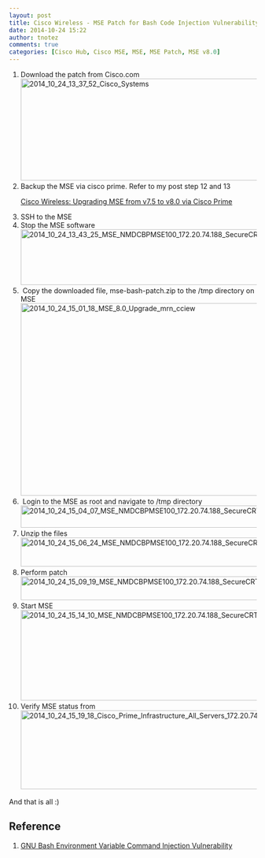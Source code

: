 ```yaml
---
layout: post
title: Cisco Wireless - MSE Patch for Bash Code Injection Vulnerability , aka Shellshock [(CVE-2014-6271, CVE-2014-7169]
date: 2014-10-24 15:22
author: tnotez
comments: true
categories: [Cisco Hub, Cisco MSE, MSE, MSE Patch, MSE v8.0]
---
```

<ol>
    <li>Download the patch from Cisco.com<a href="https://littlenerdsdiary.files.wordpress.com/2014/10/2014_10_24_13_37_52_cisco_systems.png"><img class="alignnone size-full wp-image-3322" src="https://littlenerdsdiary.files.wordpress.com/2014/10/2014_10_24_13_37_52_cisco_systems.png" alt="2014_10_24_13_37_52_Cisco_Systems" width="660" height="207" /></a></li>
    <li>Backup the MSE via cisco prime. Refer to my post step 12 and 13
<p class="entry-title"><a href="http://wp.me/p2sFzQ-QR">Cisco Wireless: Upgrading MSE from v7.5 to v8.0 via Cisco Prime</a></p>
</li>
    <li>SSH to the MSE</li>
    <li>Stop the MSE software
        <a href="https://littlenerdsdiary.files.wordpress.com/2014/10/2014_10_24_13_43_25_mse_nmdcbpmse100_172-20-74-188_securecrt.png"><img class="alignnone size-full wp-image-3323" src="https://littlenerdsdiary.files.wordpress.com/2014/10/2014_10_24_13_43_25_mse_nmdcbpmse100_172-20-74-188_securecrt.png" alt="2014_10_24_13_43_25_MSE_NMDCBPMSE100_172.20.74.188_SecureCRT" width="615" height="113" /></a></li>
    <li> Copy the downloaded file, mse-bash-patch.zip to the /tmp directory on MSE
        <a href="https://littlenerdsdiary.files.wordpress.com/2014/10/2014_10_24_15_01_18_mse_8-0_upgrade_mrn_cciew.png"><img class="alignnone size-full wp-image-3326" src="https://littlenerdsdiary.files.wordpress.com/2014/10/2014_10_24_15_01_18_mse_8-0_upgrade_mrn_cciew.png" alt="2014_10_24_15_01_18_MSE_8.0_Upgrade_mrn_cciew" width="660" height="391" /></a></li>
    <li> Login to the MSE as root and navigate to /tmp directory
        <a href="https://littlenerdsdiary.files.wordpress.com/2014/10/2014_10_24_15_04_07_mse_nmdcbpmse100_172-20-74-188_securecrt.png"><img class="alignnone size-full wp-image-3327" src="https://littlenerdsdiary.files.wordpress.com/2014/10/2014_10_24_15_04_07_mse_nmdcbpmse100_172-20-74-188_securecrt.png" alt="2014_10_24_15_04_07_MSE_NMDCBPMSE100_172.20.74.188_SecureCRT" width="581" height="45" /></a></li>
    <li>Unzip the files 
        <a href="https://littlenerdsdiary.files.wordpress.com/2014/10/2014_10_24_15_06_24_mse_nmdcbpmse100_172-20-74-188_securecrt.png"><img class="alignnone size-full wp-image-3328" src="https://littlenerdsdiary.files.wordpress.com/2014/10/2014_10_24_15_06_24_mse_nmdcbpmse100_172-20-74-188_securecrt.png" alt="2014_10_24_15_06_24_MSE_NMDCBPMSE100_172.20.74.188_SecureCRT" width="527" height="59" /></a></li>
    <li>Perform patch
        <a href="https://littlenerdsdiary.files.wordpress.com/2014/10/2014_10_24_15_09_19_mse_nmdcbpmse100_172-20-74-188_securecrt.png"><img class="alignnone size-full wp-image-3329" src="https://littlenerdsdiary.files.wordpress.com/2014/10/2014_10_24_15_09_19_mse_nmdcbpmse100_172-20-74-188_securecrt.png" alt="2014_10_24_15_09_19_MSE_NMDCBPMSE100_172.20.74.188_SecureCRT" width="660" height="48" /></a></li>
    <li>Start MSE 
        <a href="https://littlenerdsdiary.files.wordpress.com/2014/10/2014_10_24_15_14_10_mse_nmdcbpmse100_172-20-74-188_securecrt.png"><img class="alignnone size-full wp-image-3330" src="https://littlenerdsdiary.files.wordpress.com/2014/10/2014_10_24_15_14_10_mse_nmdcbpmse100_172-20-74-188_securecrt.png" alt="2014_10_24_15_14_10_MSE_NMDCBPMSE100_172.20.74.188_SecureCRT" width="660" height="184" /></a></li>
    <li>Verify MSE status from 
        <a href="https://littlenerdsdiary.files.wordpress.com/2014/10/2014_10_24_15_19_18_cisco_prime_infrastructure_all_servers_172-20-74-187.png"><img class="alignnone size-full wp-image-3331" src="https://littlenerdsdiary.files.wordpress.com/2014/10/2014_10_24_15_19_18_cisco_prime_infrastructure_all_servers_172-20-74-187.png" alt="2014_10_24_15_19_18_Cisco_Prime_Infrastructure_All_Servers_172.20.74.187" width="660" height="160" /></a></li>
</ol>

And that is all :)

<h2>Reference</h2>

<ol>
    <li>
<p class="title-page"><a href="http://tools.cisco.com/security/center/content/CiscoSecurityAdvisory/cisco-sa-20140926-bash">GNU Bash Environment Variable Command Injection Vulnerability</a></p>
</li>
</ol>
